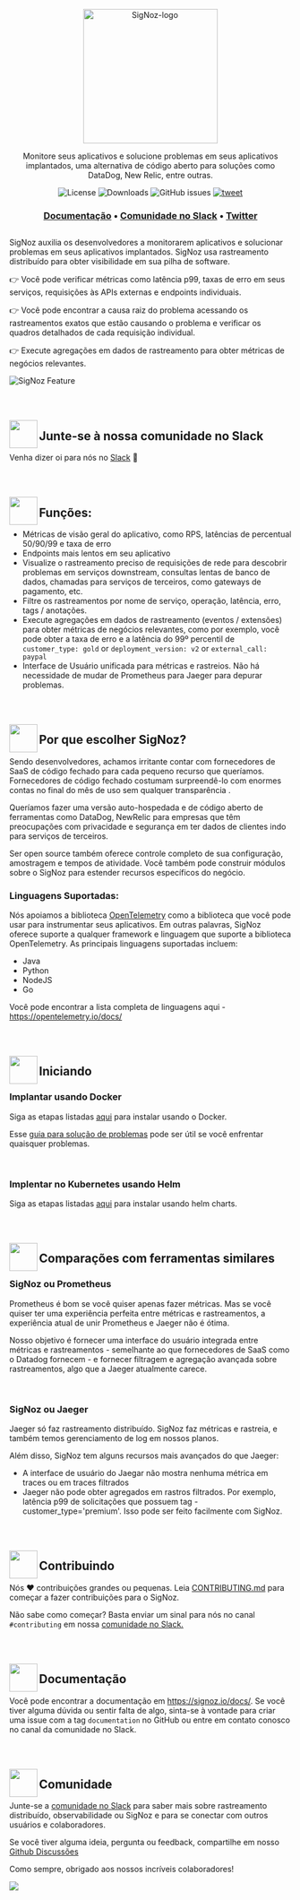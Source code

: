 <p align="center">
  <img src="https://res.cloudinary.com/dcv3epinx/image/upload/v1618904450/signoz-images/LogoGithub_sigfbu.svg" alt="SigNoz-logo" width="240" />

  <p align="center">Monitore seus aplicativos e solucione problemas em seus aplicativos implantados, uma alternativa de código aberto para soluções como DataDog, New Relic, entre outras.</p>
</p>

<p align="center">
    <img alt="License" src="https://img.shields.io/badge/license-MIT-brightgreen"> </a>
    <img alt="Downloads" src="https://img.shields.io/docker/pulls/signoz/frontend?label=Downloads"> </a>
    <img alt="GitHub issues" src="https://img.shields.io/github/issues/signoz/signoz"> </a>
    <a href="https://twitter.com/intent/tweet?text=Monitor%20your%20applications%20and%20troubleshoot%20problems%20with%20SigNoz,%20an%20open-source%20alternative%20to%20DataDog,%20NewRelic.&url=https://signoz.io/&via=SigNozHQ&hashtags=opensource,signoz,observability"> 
        <img alt="tweet" src="https://img.shields.io/twitter/url/http/shields.io.svg?style=social"> </a> 
</p>
  
  
<h3 align="center">
  <a href="https://signoz.io/docs"><b>Documentação</b></a> &bull;
  <a href="https://signoz.io/slack"><b>Comunidade no Slack</b></a> &bull;
  <a href="https://twitter.com/SigNozHq"><b>Twitter</b></a>
</h3>

##

SigNoz auxilia os desenvolvedores a monitorarem aplicativos e solucionar problemas em seus aplicativos implantados. SigNoz usa rastreamento distribuído para obter visibilidade em sua pilha de software. 

👉 Você pode verificar métricas como latência p99, taxas de erro em seus serviços, requisições às APIs externas e endpoints individuais.

👉 Você pode encontrar a causa raiz do problema acessando os rastreamentos exatos que estão causando o problema e verificar os quadros detalhados de cada requisição individual.

👉 Execute agregações em dados de rastreamento para obter métricas de negócios relevantes.


![SigNoz Feature](https://signoz-public.s3.us-east-2.amazonaws.com/signoz_hero_github.png)

<br /><br />

<img align="left" src="https://signoz-public.s3.us-east-2.amazonaws.com/Contributing.svg" width="50px" />

## Junte-se à nossa comunidade no Slack 

Venha dizer oi para nós no [Slack](https://signoz.io/slack) 👋

<br /><br />

<img align="left" src="https://signoz-public.s3.us-east-2.amazonaws.com/Features.svg" width="50px" />

## Funções:

- Métricas de visão geral do aplicativo, como RPS, latências de percentual 50/90/99 e taxa de erro
- Endpoints mais lentos em seu aplicativo
- Visualize o rastreamento preciso de requisições de rede para descobrir problemas em serviços downstream, consultas lentas de banco de dados, chamadas para serviços de terceiros, como gateways de pagamento, etc. 
- Filtre os rastreamentos por nome de serviço, operação, latência, erro, tags / anotações.
- Execute agregações em dados de rastreamento (eventos / extensões) para obter métricas de negócios relevantes, como por exemplo, você pode obter a taxa de erro e a latência do 99º percentil de `customer_type: gold` or `deployment_version: v2` or `external_call: paypal`
- Interface de Usuário unificada para métricas e rastreios. Não há necessidade de mudar de Prometheus para Jaeger para depurar problemas.

<br /><br />

<img align="left" src="https://signoz-public.s3.us-east-2.amazonaws.com/WhatsCool.svg" width="50px" />

## Por que escolher SigNoz?

Sendo desenvolvedores, achamos irritante contar com fornecedores de SaaS de código fechado para cada pequeno recurso que queríamos. Fornecedores de código fechado costumam surpreendê-lo com enormes contas no final do mês de uso sem qualquer transparência .

Queríamos fazer uma versão auto-hospedada e de código aberto de ferramentas como DataDog, NewRelic para empresas que têm preocupações com privacidade e segurança em ter dados de clientes indo para serviços de terceiros. 

Ser open source também oferece controle completo de sua configuração, amostragem e tempos de atividade. Você também pode construir módulos sobre o SigNoz para estender recursos específicos do negócio.

### Linguagens Suportadas:

Nós apoiamos a biblioteca [OpenTelemetry](https://opentelemetry.io) como a biblioteca que você pode usar para instrumentar seus aplicativos. Em outras palavras, SigNoz oferece suporte a qualquer framework e linguagem que suporte a biblioteca OpenTelemetry. As principais linguagens suportadas incluem: 

- Java
- Python
- NodeJS
- Go

Você pode encontrar a lista completa de linguagens aqui - https://opentelemetry.io/docs/

<br /><br />

<img align="left" src="https://signoz-public.s3.us-east-2.amazonaws.com/Philosophy.svg" width="50px" />

## Iniciando
  
  
### Implantar usando Docker

Siga as etapas listadas [aqui](https://signoz.io/docs/deployment/docker/) para instalar usando o Docker.

Esse [guia para solução de problemas](https://signoz.io/docs/deployment/troubleshooting) pode ser útil se você enfrentar quaisquer problemas. 

<p>&nbsp  </p>
  
  
### Implentar no Kubernetes usando Helm

Siga as etapas listadas [aqui](https://signoz.io/docs/deployment/helm_chart) para instalar usando helm charts.
  

<br /><br />

<img align="left" src="https://signoz-public.s3.us-east-2.amazonaws.com/UseSigNoz.svg" width="50px" />

## Comparações com ferramentas similares 

### SigNoz ou Prometheus

Prometheus é bom se você quiser apenas fazer métricas. Mas se você quiser ter uma experiência perfeita entre métricas e rastreamentos, a experiência atual de unir Prometheus e Jaeger não é ótima.

Nosso objetivo é fornecer uma interface do usuário integrada entre métricas e rastreamentos - semelhante ao que fornecedores de SaaS como o Datadog fornecem - e fornecer filtragem e agregação avançada sobre rastreamentos, algo que a Jaeger atualmente carece. 

<p>&nbsp  </p>

### SigNoz ou Jaeger

Jaeger só faz rastreamento distribuído. SigNoz faz métricas e rastreia, e também temos gerenciamento de log em nossos planos.

Além disso, SigNoz tem alguns recursos mais avançados do que Jaeger:

- A interface de usuário do Jaegar não mostra nenhuma métrica em traces ou em traces filtrados
- Jaeger não pode obter agregados em rastros filtrados. Por exemplo, latência p99 de solicitações que possuem tag - customer_type='premium'. Isso pode ser feito facilmente com SigNoz.

<br /><br />

<img align="left" src="https://signoz-public.s3.us-east-2.amazonaws.com/Contributors.svg" width="50px" />

## Contribuindo


Nós ❤️ contribuições grandes ou pequenas. Leia [CONTRIBUTING.md](CONTRIBUTING.md) para começar a fazer contribuições para o SigNoz. 

Não sabe como começar? Basta enviar um sinal para nós no canal `#contributing` em nossa [comunidade no Slack.](https://signoz.io/slack)

<br /><br />

<img align="left" src="https://signoz-public.s3.us-east-2.amazonaws.com/DevelopingLocally.svg" width="50px" />

## Documentação

Você pode encontrar a documentação em https://signoz.io/docs/. Se você tiver alguma dúvida ou sentir falta de algo, sinta-se à vontade para criar uma issue com a tag `documentation` no GitHub ou entre em contato conosco no canal da comunidade no Slack.

<br /><br />

<img align="left" src="https://signoz-public.s3.us-east-2.amazonaws.com/Contributing.svg" width="50px" />

## Comunidade

Junte-se a [comunidade no Slack](https://signoz.io/slack) para saber mais sobre rastreamento distribuído, observabilidade ou SigNoz e para se conectar com outros usuários e colaboradores. 

Se você tiver alguma ideia, pergunta ou feedback, compartilhe em nosso [Github Discussões](https://github.com/SigNoz/signoz/discussions)

Como sempre, obrigado aos nossos incríveis colaboradores! 

<a href="https://github.com/signoz/signoz/graphs/contributors">
  <img src="https://contrib.rocks/image?repo=signoz/signoz" />
</a>



